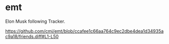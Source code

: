 # emt
Elon Musk following Tracker.

https://github.com/cmj/emt/blob/ccafee1c66aa764c9ec2dbe4dea1d34935ac9a18/friends.diff#L1-L50
